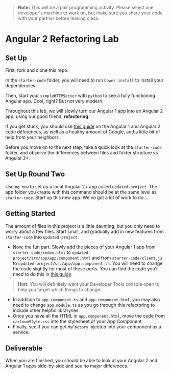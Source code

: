 <!-- This needs an hour and a half or more.  Hour is not enough -->

>**Note:** This will be a pair programming activity.  Please select one developer's machine to work on, but make sure you share your code with your partner before leaving class.

# Angular 2 Refactoring Lab

## Set Up

First, fork and clone this repo.  

In the `starter-code` folder, you will need to run `bower install` to install your dependencies.  

Then, start your `simpleHTTPServer` with `python` to see a fully functioning Angular app.  Cool, right?  But not very modern.

Throughout this lab, we will slowly turn our Angular 1 app into an Angular 2 app, using our good friend, **refactoring**.

If you get stuck, you should use [this guide](https://angular.io/docs/ts/latest/cookbook/a1-a2-quick-reference.html) on the Angular 1 and Angular 2 code differences, as well as a healthy amount of Google, and a little bit of help from your neighbors.

Before you move on to the next step, take a quick look at the `starter-code` folder, and observe the differences between files and folder structure vs Angular 2+.

## Set Up Round Two

Use `ng new` to set up a local Angular 2+ app called `updated-project`.  The app folder you create with this command should be at the same level as `starter-code`. Start up this new app. We've got a lot of work to do.... 

## Getting Started

The amount of files in this project is a little daunting, but you only need to worry about a few files.  Start small, and gradually add in new features from `starter-code` into `updated-project`.

- Now, the fun part.  Slowly add the pieces of your Angular 1 app from `starter-code/index.html` to `updated-project/src/app/app.component.html` and from `starter-code/client.js` to `updated-project/src/app/app.component.ts`.  You will need to change the code slightly for most of these ports.  You can find the code you'll need to do this in [this guide](https://angular.io/docs/ts/latest/cookbook/a1-a2-quick-reference.html).
>**Hint:** You will definitely want your Developer Tools console open to help you target which things to change.
- In addition to `app.component.ts` and `app.component.html`, you may also need to change `app.module.ts` as you go through this refactoring to include other helpful library/ies.
- Once you have all the HTML in `app.component.html`, move the code from `cartoonStyle.css` into the stylesheet of your App Component.
- Finally, see if you can get `MyFactory` injected into your component as a service.

## Deliverable

When you are finished, you should be able to look at your Angular 2 and Angular 1 apps side-by-side and see no major differences.
